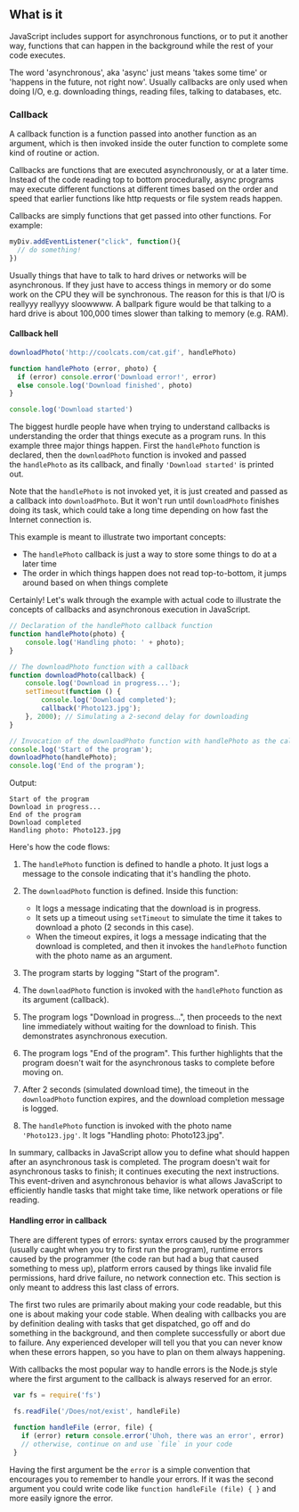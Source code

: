 ## What is it
JavaScript includes support for asynchronous functions, or to put it another way, functions that can happen in the background while the rest of your code executes.

The word 'asynchronous', aka 'async' just means 'takes some time' or 'happens in the future, not right now'. Usually callbacks are only used when doing I/O, e.g. downloading things, reading files, talking to databases, etc.

### Callback
A callback function is a function passed into another function as an argument, which is then invoked inside the outer function to complete some kind of routine or action.

Callbacks are functions that are executed asynchronously, or at a later time. Instead of the code reading top to bottom procedurally, async programs may execute different functions at different times based on the order and speed that earlier functions like http requests or file system reads happen.

Callbacks are simply functions that get passed into other functions. For example:
```javascript
myDiv.addEventListener("click", function(){
  // do something!
})
```


Usually things that have to talk to hard drives or networks will be asynchronous. If they just have to access things in memory or do some work on the CPU they will be synchronous. The reason for this is that I/O is reallyyy reallyyy sloowwww. A ballpark figure would be that talking to a hard drive is about 100,000 times slower than talking to memory (e.g. RAM).
#### Callback hell
```javascript
downloadPhoto('http://coolcats.com/cat.gif', handlePhoto)

function handlePhoto (error, photo) {
  if (error) console.error('Download error!', error)
  else console.log('Download finished', photo)
}

console.log('Download started')
```

The biggest hurdle people have when trying to understand callbacks is understanding the order that things execute as a program runs. In this example three major things happen. First the `handlePhoto` function is declared, then the `downloadPhoto` function is invoked and passed the `handlePhoto` as its callback, and finally `'Download started'` is printed out.

Note that the `handlePhoto` is not invoked yet, it is just created and passed as a callback into `downloadPhoto`. But it won't run until `downloadPhoto` finishes doing its task, which could take a long time depending on how fast the Internet connection is.

This example is meant to illustrate two important concepts:

- The `handlePhoto` callback is just a way to store some things to do at a later time
- The order in which things happen does not read top-to-bottom, it jumps around based on when things complete

Certainly! Let's walk through the example with actual code to illustrate the concepts of callbacks and asynchronous execution in JavaScript.

```javascript
// Declaration of the handlePhoto callback function
function handlePhoto(photo) {
    console.log('Handling photo: ' + photo);
}

// The downloadPhoto function with a callback
function downloadPhoto(callback) {
    console.log('Download in progress...');
    setTimeout(function () {
        console.log('Download completed');
        callback('Photo123.jpg');
    }, 2000); // Simulating a 2-second delay for downloading
}

// Invocation of the downloadPhoto function with handlePhoto as the callback
console.log('Start of the program');
downloadPhoto(handlePhoto);
console.log('End of the program');
```

Output:

```
Start of the program
Download in progress...
End of the program
Download completed
Handling photo: Photo123.jpg
```

Here's how the code flows:

1. The `handlePhoto` function is defined to handle a photo. It just logs a message to the console indicating that it's handling the photo.

2. The `downloadPhoto` function is defined. Inside this function:
   - It logs a message indicating that the download is in progress.
   - It sets up a timeout using `setTimeout` to simulate the time it takes to download a photo (2 seconds in this case).
   - When the timeout expires, it logs a message indicating that the download is completed, and then it invokes the `handlePhoto` function with the photo name as an argument.

3. The program starts by logging "Start of the program".

4. The `downloadPhoto` function is invoked with the `handlePhoto` function as its argument (callback).

5. The program logs "Download in progress...", then proceeds to the next line immediately without waiting for the download to finish. This demonstrates asynchronous execution.

6. The program logs "End of the program". This further highlights that the program doesn't wait for the asynchronous tasks to complete before moving on.

7. After 2 seconds (simulated download time), the timeout in the `downloadPhoto` function expires, and the download completion message is logged.

8. The `handlePhoto` function is invoked with the photo name `'Photo123.jpg'`. It logs "Handling photo: Photo123.jpg".

In summary, callbacks in JavaScript allow you to define what should happen after an asynchronous task is completed. The program doesn't wait for asynchronous tasks to finish; it continues executing the next instructions. This event-driven and asynchronous behavior is what allows JavaScript to efficiently handle tasks that might take time, like network operations or file reading.

#### Handling error in callback 
There are different types of errors: syntax errors caused by the programmer (usually caught when you try to first run the program), runtime errors caused by the programmer (the code ran but had a bug that caused something to mess up), platform errors caused by things like invalid file permissions, hard drive failure, no network connection etc. This section is only meant to address this last class of errors.

The first two rules are primarily about making your code readable, but this one is about making your code stable. When dealing with callbacks you are by definition dealing with tasks that get dispatched, go off and do something in the background, and then complete successfully or abort due to failure. Any experienced developer will tell you that you can never know when these errors happen, so you have to plan on them always happening.

With callbacks the most popular way to handle errors is the Node.js style where the first argument to the callback is always reserved for an error.
```javascript
 var fs = require('fs')

 fs.readFile('/Does/not/exist', handleFile)

 function handleFile (error, file) {
   if (error) return console.error('Uhoh, there was an error', error)
   // otherwise, continue on and use `file` in your code
 }
```
Having the first argument be the `error` is a simple convention that encourages you to remember to handle your errors. If it was the second argument you could write code like `function handleFile (file) { }` and more easily ignore the error.